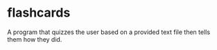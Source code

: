 # flashcards
A program that quizzes the user based on a provided text file then tells them how they did.
